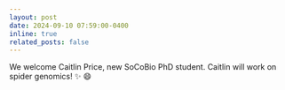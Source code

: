 ```yaml
---
layout: post
date: 2024-09-10 07:59:00-0400
inline: true
related_posts: false
---
```


We welcome Caitlin Price, new SoCoBio PhD student. Caitlin will work on spider genomics! :sparkles: :smile:
